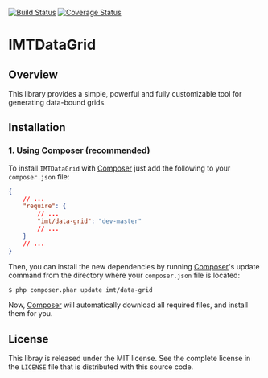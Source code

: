 [![Build Status](https://travis-ci.org/IgorTimoshenko/IMTDataGrid.png?branch=master)](https://travis-ci.org/IgorTimoshenko/IMTDataGrid)
[![Coverage Status](https://coveralls.io/repos/IgorTimoshenko/IMTDataGrid/badge.png?branch=master)](https://coveralls.io/r/IgorTimoshenko/IMTDataGrid)

# IMTDataGrid #

## Overview ##

This library provides a simple, powerful and fully customizable tool for
generating data-bound grids.

## Installation ##

### 1. Using Composer (recommended) ###

To install `IMTDataGrid` with [Composer][1] just add the following to your
`composer.json` file:

```json
{
    // ...
    "require": {
        // ...
        "imt/data-grid": "dev-master"
        // ...
    }
    // ...
}
```

Then, you can install the new dependencies by running [Composer][1]'s update
command from the directory where your `composer.json` file is located:

```sh
$ php composer.phar update imt/data-grid
```

Now, [Composer][1] will automatically download all required files, and install
them for you.

## License ##

This libray is released under the MIT license. See the complete license in the
`LICENSE` file that is distributed with this source code.

[1]: http://getcomposer.org